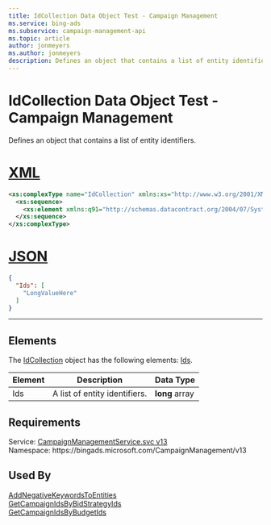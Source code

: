 ```yaml
---
title: IdCollection Data Object Test - Campaign Management
ms.service: bing-ads
ms.subservice: campaign-management-api
ms.topic: article
author: jonmeyers
ms.author: jonmeyers
description: Defines an object that contains a list of entity identifiers.(test)
---
```

# IdCollection Data Object Test - Campaign Management
Defines an object that contains a list of entity identifiers.

# [XML](#tab/xml)

```xml
<xs:complexType name="IdCollection" xmlns:xs="http://www.w3.org/2001/XMLSchema">
  <xs:sequence>
    <xs:element xmlns:q91="http://schemas.datacontract.org/2004/07/System" minOccurs="0" name="Ids" nillable="true" type="q91:ArrayOfNullableOflong" />
  </xs:sequence>
</xs:complexType>
```

# [JSON](#tab/json)

```json
{
  "Ids": [
    "LongValueHere"
  ]
}
```

-----

## <a name="elements"></a>Elements

The [IdCollection](idcollection.md) object has the following elements: [Ids](#ids).

|Element|Description|Data Type|
|-----------|---------------|-------------|
|<a name="ids"></a>Ids|A list of entity identifiers.|**long** array|

## Requirements
Service: [CampaignManagementService.svc v13](https://campaign.api.bingads.microsoft.com/Api/Advertiser/CampaignManagement/v13/CampaignManagementService.svc)  
Namespace: https\://bingads.microsoft.com/CampaignManagement/v13  

## Used By
[AddNegativeKeywordsToEntities](addnegativekeywordstoentities.md)  
[GetCampaignIdsByBidStrategyIds](getcampaignidsbybidstrategyids.md)  
[GetCampaignIdsByBudgetIds](getcampaignidsbybudgetids.md)  
